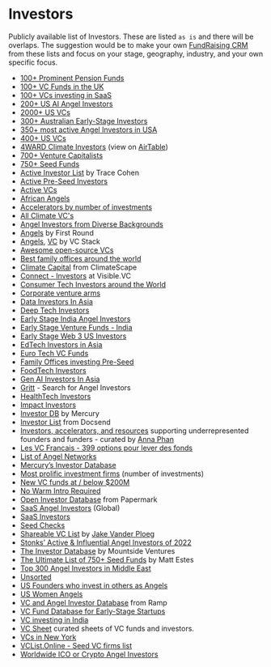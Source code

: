 # Investors

Publicly available list of Investors. These are listed `as is` and there will be overlaps. The suggestion would be to make your own [FundRaising CRM](https://docs.google.com/spreadsheets/d/173ZDJOy3NFLzktzE9PY0t94HliIO6IDZGIZaSULa9N0/) from these lists and focus on your stage, geography, industry, and your own specific focus.

- [100+ Prominent Pension Funds](https://app.folk.app/shared/100-most-prominent-pension-funds-GOeBVaQfOccDyP10pyh2GrmMFcf0UzOi)
- [100+ VC Funds in the UK](https://app.folk.app/shared/All-companies-2mideB7XWyZzKRCr0w0Ydw6TZsu2ekkB)
- [100+ VCs investing in SaaS](https://app.folk.app/shared/100-VC-firm-Investing-In-SaaS-eBQ61SEn13lP1A06ONpjdYyrI1dbgmT3)
- [200+ US AI Angel Investors](https://app.folk.app/shared/250-IA-Angel-Investors-pADZ5I7l6GqfZrTvXpziT0JCdLMuyTns)
- [2000+ US VCs](https://app.folk.app/shared/US-VCs-oc71Oi94yB9vwbfh1XWIQPHTAGQE7FQ1)
- [300+ Australian Early-Stage Investors](https://app.folk.app/shared/+300-Australian-Early-Stage-Investors-iqQ0GprcHdHhscNEJ7Ph8bv9m3ViHAUv)
- [350+ most active Angel Investors in USA](https://app.folk.app/shared/+350-most-active-Angel-Investors-in-USA-jOLUPZiPY4Ddv0WTJSXbtawkOk9smewT)
- [400+ US VCs](https://app.folk.app/shared/US-VCs-oc71Oi94yB9vwbfh1XWIQPHTAGQE7FQ1)
- [4WARD Climate Investors](https://4ward.vc/climate-investor-overview/) (view on [AirTable](https://airtable.com/appxrEAiMKtrbpWRH/shrpbmSGmclpGLvKk/tbljdMeJZ7HbP07g3))
- [700+ Venture Capitalists](https://www.fundz.net/venture-capital-firms)
- [750+ Seed Funds](https://app.folk.app/shared/The-Ultimate-List-of-750+-Seed-Funds-9nq0OLsg2GD7Xjeervb2LmsyBsRaoKkl)
- [Active Investor List](https://docs.google.com/spreadsheets/d/1tugiIXvkprHMrtLX15GC5ZryXX2g0y3RQzmP7B2KCFw/) by Trace Cohen
- [Active Pre-Seed Investors](https://airtable.com/appXJdMe8st7T8K7q/shrSPNzYoSRhJBCbv/tbl216CjzNssfsDpB)
- [Active VCs](https://airtable.com/appYlRDIZLwvRPsRh/shrkohpeE2AO2ldeq/tbl5Q8N7NuW22z5Bt)
- [African Angels](https://docs.google.com/spreadsheets/d/1I0pbsz5Zfsnlp821UM4fcwgVxk4ojMw2SQl5ktIzxQ0/)
- [Accelerators by number of investments](https://app.folk.app/shared/All-accelerators-rw0kuUNqtzl6j6dDQquoZTYF6MFKIQHo)
- [All Climate VC's](https://app.folk.app/shared/All-Climate-VC%27s-FO6SqW28YRiyTptlKjKZsP1LQ3bsm9kN)
- [Angel Investors from Diverse Backgrounds](https://airtable.com/app3vlECCxsoA0I2Q/shrNoRaOvuL9YPGd1/tblqGWGDzEwf8OnGL)
- [Angels](https://angels.firstround.com/) by First Round
- [Angels](https://vcstack.com/angels.html), [VC](https://vcstack.com/venture-capitalists.html) by VC Stack
- [Awesome open-source VCs](https://github.com/CrowdDotDev/awesome-oss-investors)
- [Best family offices around the world](https://app.folk.app/shared/Family-Offices%27-Founders-I4z0LFbIhsQDbROUydXD1Eou9mvwIydC)
- [Climate Capital](https://climatescape.org/capital/) from ClimateScape
- [Connect - Investors](https://connect.visible.vc/investors) at Visible.VC
- [Consumer Tech Investors around the World](https://app.folk.app/shared/Consumer-Tech-Investors-around-the-world-wAABHKwuBJwVIywTQXQfmeBFIlH52mZA)
- [Corporate venture arms](https://app.folk.app/shared/Corporate-Venture-Arms-INCBA2h5vhjU4fUgoIjFDF2LzhUw6NDz)
- [Data Investors In Asia](https://app.folk.app/shared/Data-Investors-In-Asia-QoncCeUGlZRwm1ITNEJ0kvre3X7jV2VW)
- [Deep Tech Investors](https://docs.google.com/spreadsheets/d/1BqNO7l4kXRhjG5jcB89FwRlhuRKBwBKtV7ZHwwLjPhk/)
- [Early Stage India Angel Investors](https://app.folk.app/shared/Early-Stage-Angel-Investors-1ce7gQ9AtU5OhKfBsGQOIXbnlXudUv3h)
- [Early Stage Venture Funds - India](https://airtable.com/appRGXvo8Fw5eQtZ3/shrXceaiWM7mDxSDU/tblfqAJhWCLKTC5kt/viwkwR6wAHuMnSZQj)
- [Early Stage Web 3 US Investors](https://app.folk.app/shared/Early-Stage-Web-3-US-Investors-mqkYyzucURVhDCNRArmUHmz48h91UBnM)
- [EdTech Investors in Asia](https://app.folk.app/shared/EdTech-Investors-In-Asia-PC0OCM23KyjpulLjp4ulgq6roZStSYdy)
- [Euro Tech VC Funds](https://docs.google.com/spreadsheets/d/1cRdFZhXLqat04xe7qO-p48wXQ00GWJyrzgHSb3YVIp0/)
- [Family Offices investing Pre-Seed](https://airtable.com/app3iFeihxOixsUlf/shrWjYGLAHKETll5B/tblOCFaxHvjb8etrV)
- [FoodTech Investors](https://airtable.com/appXQfiwpHFCoRunu/shrV2xlxgzUycjA6S/tblozf5EEO1yt66kh)
- [Gen AI Investors In Asia](https://app.folk.app/shared/Gen-AI-Investors-In-Asia-OjkkMaVbXKeCK4XJWtt1hwNmpS8mqSnO)
- [Gritt](https://www.gritt.io) - Search for Angel Investors
- [HealthTech Investors](https://airtable.com/shrdqT0dM0vaIeO9u/tblyAK2VE4dS8O4dZ/viwiaTchRnMLqZqsS)
- [Impact Investors](https://impactassets.org/ia50/)
- [Investor DB](https://mercury.com/investor-db) by Mercury
- [Investor List](https://airtable.com/shrkohpeE2AO2ldeq/tbl5Q8N7NuW22z5Bt) from Docsend
- [Investors, accelerators, and resources](https://www.airtable.com/universe/expzgDgsO8QLDmvdt/list-of-investors-accelerators-and-resources-supporting-underrepresented-founders-and-funders)  supporting underrepresented founders and funders - curated by [Anna Phan](https://www.linkedin.com/in/annaphan/)
- [Les VC Francais - 399 options pour lever des fonds](https://app.folk.app/shared/French-VC%27s-mD2puZZ9RyakVW7ATq6VaFaFme7Cjjf9)
- [List of Angel Networks](https://www.mountsideventures.com/list-of-angel-networks)
- [Mercury’s Investor Database](https://mercury.com/investor-database)
- [Most prolific investment firms](https://app.folk.app/shared/Most-prolific-investment-firms-(number-of-investments)-yDyehm4HbYaro0BqfL9j99RA8I0t0BG5) (number of investments)
- [New VC funds at / below $200M](https://docs.google.com/spreadsheets/d/1ebGZ6-ivf_3woBGC4Kz_3217DhjGsefoRu_5iP3nuFQ/)
- [No Warm Intro Required](https://airtable.com/appS9cG0ccqmQM111/shrsDIW1FMuA5cI9P/tblaahhCCc2v0065Q/viwdm9nLc4Aj3sHJO)
- [Open Investor Database](https://investors.papermark.io/) from Papermark
- [SaaS Angel Investors](https://airtable.com/app3iFeihxOixsUlf/shruI4jrfruuYyT87/tblVgubAZM7rDibub) (Global)
- [SaaS Investors](https://ventroduce.com/investor-index)
- [Seed Checks](https://www.seedchecks.com)
- [Shareable VC List](https://airtable.com/appDRBo3C0PfB0bYB/shrjqWLBMA9OR2IUr/tblVk6Dg6tBUeNIbT) by [Jake Vander Ploeg](https://www.linkedin.com/in/jake-vander-ploeg-59652426/)
- [Stonks’ Active & Influential Angel Investors of 2022](https://stonks.com/angels)
- [The Investor Database](https://www.mountsideventures.com/list-of-venture-capital-investors) by Mountside Ventures
- [The Ultimate List of 750+ Seed Funds](https://docs.google.com/spreadsheets/d/1VVr-z3ujLzWZGHX3-3C9C9dBVtnjALa3_cr1xGlDPmE/) by Matt Estes
- [Top 300 Angel Investors in Middle East](https://app.folk.app/shared/Top-300-Angel-Investors-in-Middle-East-VVO9GzjSYl8wi6WMwIrsBC9EFhKAegYZ)
- [Unsorted](https://airtable.com/shrCBp3nTD14XU6uS/tblnnbgnMuvE62BYI)
- [US Founders who invest in others as Angels](https://airtable.com/app3iFeihxOixsUlf/shrhhH3j52CyXkIP9/tblpqS8tBdY8kzmxX)
- [US Women Angels](https://airtable.com/appytsOoxXWmjvQ2R/shrzWIHSoK0gvE82D/tble9siT6RDtZNc39)
- [VC and Angel Investor Database](https://ramp.com/investor-database/vc-angel-list) from Ramp
- [VC Fund Database for Early-Stage Startups](https://www.airtable.com/universe/expFo1yNQPYwhey5n/vc-funds-for-early-stage-startups)
- [VC investing in India](https://app.folk.app/shared/VC-investing-in-India-YM4App0M23dLbYAocwPY3gMRPHR8VXkX)
- [VC Sheet](https://www.vcsheet.com) curated sheets of VC funds and investors.
- [VCs in New York](https://www.nycfounderguide.com/investors)
- [VCList.Online - Seed VC firms list](https://airtable.com/appEiB4b7MNJewjMK/shrSzDjgven00vRbF/tblANHX4C3gb31BL6/viwfYshJTDAeClxHh)
- [Worldwide ICO or Crypto Angel Investors](https://docs.google.com/spreadsheets/d/1SJEYef7U3j75d9Z4t967Ta6jlRVQcubGJqy-gPuWFY4/)